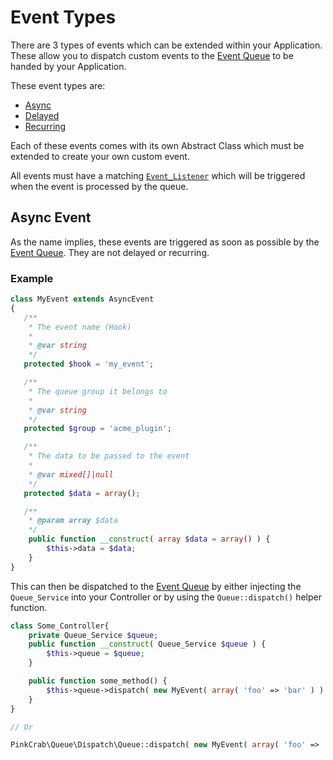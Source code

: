 # Event Types

There are 3 types of events which can be extended within your Application. These allow you to dispatch custom events to the [Event Queue](dispatch.md) to be handed by your Application.

These event types are:

* [Async](#async-event)
* [Delayed](#delayed-event)
* [Recurring](#recurring-event)

Each of these events comes with its own Abstract Class which must be extended to create your own custom event.

All events must have a matching [`Event_Listener`](event-listener.md) which will be triggered when the event is processed by the queue.

## Async Event

As the name implies, these events are triggered as soon as possible by the [Event Queue](dispatch.md). They are not delayed or recurring.

### Example

```php
class MyEvent extends AsyncEvent
{
   /**
    * The event name (Hook)
    *
    * @var string
    */
   protected $hook = 'my_event';

   /**
    * The queue group it belongs to
    *
    * @var string
    */
   protected $group = 'acme_plugin';

   /**
    * The data to be passed to the event
    *
    * @var mixed[]|null
    */
   protected $data = array();

   /** 
    * @param array $data
    */
    public function __construct( array $data = array() ) {
        $this->data = $data;
    }
}
```

This can then be dispatched to the [Event Queue](dispatch.md) by either injecting the `Queue_Service` into your Controller or by using the `Queue::dispatch()` helper function.

```php
class Some_Controller{
    private Queue_Service $queue;
    public function __construct( Queue_Service $queue ) {
        $this->queue = $queue;
    }

    public function some_method() {
        $this->queue->dispatch( new MyEvent( array( 'foo' => 'bar' ) ) );
    }
}

// Or

PinkCrab\Queue\Dispatch\Queue::dispatch( new MyEvent( array( 'foo' => 'bar' ) ) );
```